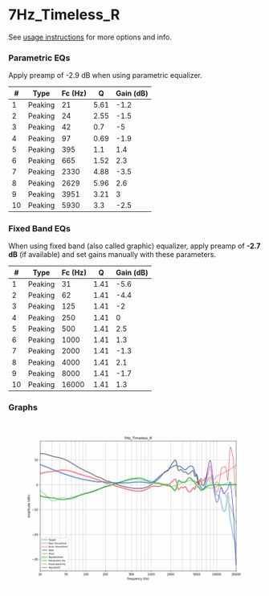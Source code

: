 # 7Hz_Timeless_R
See [usage instructions](https://github.com/jaakkopasanen/AutoEq#usage) for more options and info.

### Parametric EQs
Apply preamp of -2.9 dB when using parametric equalizer.

|   # | Type    |   Fc (Hz) |    Q |   Gain (dB) |
|-----|---------|-----------|------|-------------|
|   1 | Peaking |        21 | 5.61 |        -1.2 |
|   2 | Peaking |        24 | 2.55 |        -1.5 |
|   3 | Peaking |        42 | 0.7  |        -5   |
|   4 | Peaking |        97 | 0.69 |        -1.9 |
|   5 | Peaking |       395 | 1.1  |         1.4 |
|   6 | Peaking |       665 | 1.52 |         2.3 |
|   7 | Peaking |      2330 | 4.88 |        -3.5 |
|   8 | Peaking |      2629 | 5.96 |         2.6 |
|   9 | Peaking |      3951 | 3.21 |         3   |
|  10 | Peaking |      5930 | 3.3  |        -2.5 |

### Fixed Band EQs
When using fixed band (also called graphic) equalizer, apply preamp of **-2.7 dB** (if available) and set gains manually with these parameters.

|   # | Type    |   Fc (Hz) |    Q |   Gain (dB) |
|-----|---------|-----------|------|-------------|
|   1 | Peaking |        31 | 1.41 |        -5.6 |
|   2 | Peaking |        62 | 1.41 |        -4.4 |
|   3 | Peaking |       125 | 1.41 |        -2   |
|   4 | Peaking |       250 | 1.41 |         0   |
|   5 | Peaking |       500 | 1.41 |         2.5 |
|   6 | Peaking |      1000 | 1.41 |         1.3 |
|   7 | Peaking |      2000 | 1.41 |        -1.3 |
|   8 | Peaking |      4000 | 1.41 |         2.1 |
|   9 | Peaking |      8000 | 1.41 |        -1.7 |
|  10 | Peaking |     16000 | 1.41 |         1.3 |

### Graphs
![](./7Hz_Timeless_R.png)
